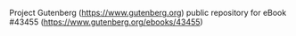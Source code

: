 Project Gutenberg (https://www.gutenberg.org) public repository for eBook #43455 (https://www.gutenberg.org/ebooks/43455)
